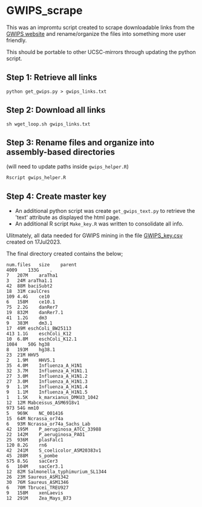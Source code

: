 # GWIPS_scrape
This was an impromtu script created to scrape downloadable links from the [GWIPS website](https://gwips.ucc.ie/downloads/index.html) and rename/organize the files into something more user friendly.

This should be portable to other UCSC-mirrors through updating the python script.

## Step 1: Retrieve all links
```
python get_gwips.py > gwips_links.txt
```

## Step 2: Download all links
```
sh wget_loop.sh gwips_links.txt
```

## Step 3: Rename files and organize into assembly-based directories
(will need to update paths inside `gwips_helper.R`)
```
Rscript gwips_helper.R
```

## Step 4: Create master key
* An additional python script was create `get_gwips_text.py` to retrieve the 'text' attribute as displayed the html page.
* An additional R script `Make_key.R` was written to consolidate all info.

Ulitmately, all data needed for GWIPS mining in the file [GWIPS_key.csv](GWIPS_key.csv) created on 17Jul2023.

The final directory created contains the below;
```
num.files	size	parent
4009	133G	.
7	207M	araTha1
3	24M	araTha1.1
42	88M	baciSubt2
18	31M	caulCres
109	4.4G	ce10
6	158M	ce10.1
75	2.2G	danRer7
19	832M	danRer7.1
41	1.2G	dm3
9	383M	dm3.1
17	49M	eschColi_BW25113
413	1.1G	eschColi_K12
10	6.8M	eschColi_K12.1
1084	50G	hg38
8	193M	hg38.1
23	21M	HHV5
2	1.9M	HHV5.1
35	4.0M	Influenza_A_H1N1
32	3.7M	Influenza_A_H1N1.1
27	3.0M	Influenza_A_H1N1.2
27	3.0M	Influenza_A_H1N1.3
9	1.1M	Influenza_A_H1N1.4
9	1.1M	Influenza_A_H1N1.5
1	1.5K	k_marxianus_DMKU3_1042
12	12M	Mabcessus_ASM6918v1
973	54G	mm10
5	969K	NC_001416
15	64M	Ncrassa_or74a
6	93M	Ncrassa_or74a_Sachs_Lab
42	195M	P_aeruginosa_ATCC_33988
22	142M	P_aeruginosa_PAO1
25	936M	plasFalc1
120	8.2G	rn6
42	241M	S_coelicolor_ASM20383v1
45	288M	s_pombe
575	8.5G	sacCer3
6	104M	sacCer3.1
12	82M	Salmonella_typhimurium_SL1344
26	23M	Saureus_ASM1342
30	76M	Saureus_ASM1346
6	70M	Tbrucei_TREU927
9	158M	xenLaevis
12	291M	Zea_Mays_B73
```
